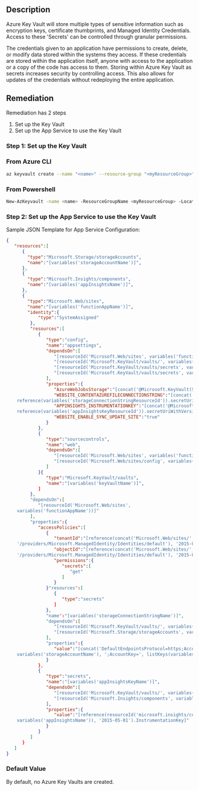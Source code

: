 ## Description

Azure Key Vault will store multiple types of sensitive information such as encryption keys, certificate thumbprints, and Managed Identity Credentials. Access to these 'Secrets' can be controlled through granular permissions.

The credentials given to an application have permissions to create, delete, or modify data stored within the systems they access. If these credentials are stored within the application itself, anyone with access to the application or a copy of the code has access to them. Storing within Azure Key Vault as secrets increases security by controlling access. This also allows for updates of the credentials without redeploying the entire application.

## Remediation

Remediation has 2 steps
1. Set up the Key Vault
2. Set up the App Service to use the Key Vault

### Step 1: Set up the Key Vault

### From Azure CLI

```bash
az keyvault create --name "<name>" --resource-group "<myResourceGroup>" -- location myLocation
```

### From Powershell

```bash
New-AzKeyvault -name <name> -ResourceGroupName <myResourceGroup> -Location <myLocation>
```

### Step 2: Set up the App Service to use the Key Vault

Sample JSON Template for App Service Configuration:

```json
{
   "resources":[
      {
        "type":"Microsoft.Storage/storageAccounts",
        "name":"[variables('storageAccountName')]",
      },
      {
        "type":"Microsoft.Insights/components",
        "name":"[variables('appInsightsName')]",
      },
      {
        "type":"Microsoft.Web/sites",
        "name":"[variables('functionAppName')]",
        "identity":{
            "type":"SystemAssigned"
         },
         "resources":[
            {
               "type":"config",
               "name":"appsettings",
               "dependsOn":[
                  "[resourceId('Microsoft.Web/sites', variables('functionAppName'))]",
                  "[resourceId('Microsoft.KeyVault/vaults/', variables('keyVaultName'))]",
                  "[resourceId('Microsoft.KeyVault/vaults/secrets', variables('keyVaultName'), variables('storageConnectionStringName'))]",
                  "[resourceId('Microsoft.KeyVault/vaults/secrets', variables('keyVaultName'), variables('appInsightsKeyName'))]"
               ],
               "properties":{
                  "AzureWebJobsStorage":"[concat('@Microsoft.KeyVault(SecretUri=', reference(variables('storageConnectionStringResourceId')).secretUriWithVersio n, ')')]",
                  "WEBSITE_CONTENTAZUREFILECONNECTIONSTRING":"[concat('@Microsoft.KeyVault(SecretUri=',
    reference(variables('storageConnectionStringResourceId')).secretUriWithVersio n, ')')]",
                  "APPINSIGHTS_INSTRUMENTATIONKEY":"[concat('@Microsoft.KeyVault(SecretUri=',
    reference(variables('appInsightsKeyResourceId')).secretUriWithVersion, ')')]",
                  "WEBSITE_ENABLE_SYNC_UPDATE_SITE":"true"
               }
            },
            {
               "type":"sourcecontrols",
               "name":"web",
               "dependsOn":[
                  "[resourceId('Microsoft.Web/sites', variables('functionAppName'))]",
                  "[resourceId('Microsoft.Web/sites/config', variables('functionAppName'), 'appsettings')]"
               ]
            }{
               "type":"Microsoft.KeyVault/vaults",
               "name":"[variables('keyVaultName')]",
            ]
         },
         "dependsOn":[
            "[resourceId('Microsoft.Web/sites',
    variables('functionAppName'))]"
         ],
         "properties":{
            "accessPolicies":[
               {
                  "tenantId":"[reference(concat('Microsoft.Web/sites/', variables('functionAppName'),
    '/providers/Microsoft.ManagedIdentity/Identities/default'), '2015-08-31- PREVIEW').tenantId]",
                  "objectId":"[reference(concat('Microsoft.Web/sites/', variables('functionAppName'),
    '/providers/Microsoft.ManagedIdentity/Identities/default'), '2015-08-31- PREVIEW').principalId]",
                  "permissions":{
                     "secrets":[
                        "get"
                     ]
                  }
               }"resources":[
                  {
                     "type":"secrets"
                  ]
               },
               "name":"[variables('storageConnectionStringName')]",
               "dependsOn":[
                  "[resourceId('Microsoft.KeyVault/vaults/', variables('keyVaultName'))]",
                  "[resourceId('Microsoft.Storage/storageAccounts', variables('storageAccountName'))]"
               ],
               "properties":{
                  "value":"[concat('DefaultEndpointsProtocol=https;AccountName=',
    variables('storageAccountName'), ';AccountKey=', listKeys(variables('storageAccountResourceId'),'2015-05-01-preview').key1)]"
               }
            },
            {
               "type":"secrets",
               "name":"[variables('appInsightsKeyName')]",
               "dependsOn":[
                  "[resourceId('Microsoft.KeyVault/vaults/', variables('keyVaultName'))]",
                  "[resourceId('Microsoft.Insights/components', variables('appInsightsName'))]"
               ],
               "properties":{
                  "value":"[reference(resourceId('microsoft.insights/components/',
    variables('appInsightsName')), '2015-05-01').InstrumentationKey]"
               }
            }
         ]
      }
   ]
}
```

### Default Value

By default, no Azure Key Vaults are created.